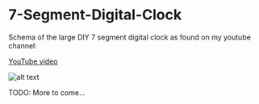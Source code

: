 # 7-Segment-Digital-Clock

Schema of the large DIY 7 segment digital clock as found on my youtube channel:

[YouTube video](https://www.youtube.com/watch?v=1aNHF5tcTpw&t=25s)

![alt text](https://github.com/leonvandenbeukel/7-Segment-Digital-Clock/blob/master/Schema.png)

TODO: More to come...


